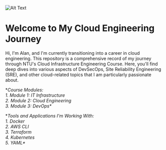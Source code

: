 ![Alt Text](https://github.com/lann87/cloud_infra_eng_ntu_coursework_alanp/blob/main/.misc/ntu_logo.png)

# Welcome to My Cloud Engineering Journey

Hi, I'm Alan, and I'm currently transitioning into a career in cloud engineering. This repository is a comprehensive record of my journey through NTU's Cloud Infrastructure Engineering Course. Here, you'll find deep dives into various aspects of DevSecOps, Site Reliability Engineering (SRE), and other cloud-related topics that I am particularly passionate about.

**Course Modules:\
    1.  Module 1: IT Infrastructure\
    2.  Module 2: Cloud Engineering\
    3.  Module 3: DevOps\**
 
**Tools and Applications I'm Working With:\
    1.  Docker\
    2.  AWS CLI\
    3.  Terraform\
    4.  Kubernetes\
    5.  YAML\**
